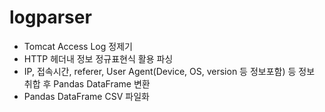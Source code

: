 # logparser
 - Tomcat Access Log 정제기
 - HTTP 헤더내 정보 정규표현식 활용 파싱
 - IP, 접속시간, referer, User Agent(Device, OS, version 등 정보포함) 등 정보 취합 후 Pandas DataFrame 변환
 - Pandas DataFrame CSV 파일화
